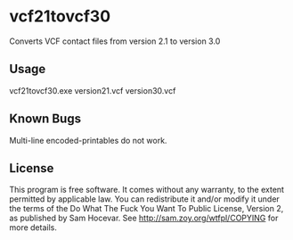 # vcf21tovcf30
Converts VCF contact files from version 2.1 to version 3.0

## Usage

vcf21tovcf30.exe version21.vcf version30.vcf

## Known Bugs

Multi-line encoded-printables do not work.

## License

This program is free software. It comes without any warranty, to the extent permitted by applicable law. You can redistribute it and/or modify it under the terms of the Do What The Fuck You Want To Public License, Version 2, as published by Sam Hocevar. See http://sam.zoy.org/wtfpl/COPYING for more details.
